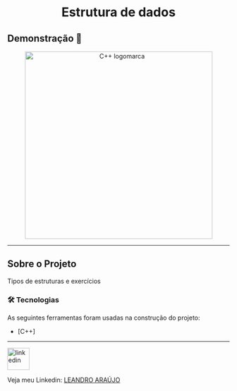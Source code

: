 <h1 style="text-align: center; font-weight: bold;">Estrutura de dados</h1>

## Demonstração 📸

<div align="center" >
  <img src="https://raw.githubusercontent.com/isocpp/logos/master/cpp_logo.png" alt="C++ logomarca" height="425">
</div>

---

## Sobre o Projeto

Tipos de estruturas e exercícios

### 🛠 Tecnologias

As seguintes ferramentas foram usadas na construção do projeto:

- [C++]

---

<img src="https://p4.wallpaperbetter.com/wallpaper/935/690/342/c-plus-plus-c-code-wallpaper-preview.jpg" alt="linkedin" height="50">
<br/>

Veja meu Linkedin: [LEANDRO ARAÚJO](http://www.linkedin.com/in/leandro-ara%C3%BAjo-da-silva-1660631b9)

